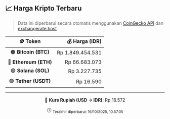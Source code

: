 

<!-- HARGA_KRIPTO -->
## 📈 Harga Kripto Terbaru

> Data ini diperbarui secara otomatis menggunakan [CoinGecko API](https://www.coingecko.com/) dan [exchangerate.host](https://exchangerate.host/)

<div align="center">

| 🪙 Token | 💰 Harga (IDR) |
|:------:|---------------:|
| 🟠 **Bitcoin (BTC)**   | Rp 1.849.454.531 |
| 🔵 **Ethereum (ETH)**  | Rp 66.683.073 |
| 🟣 **Solana (SOL)**    | Rp 3.227.735 |
| 🟢 **Tether (USDT)**   | Rp 16.590 |

---

💱 **Kurs Rupiah (USD → IDR)**: Rp 16.572

🕒 <sub>Terakhir diperbarui: 16/10/2025, 10.57.05</sub>

</div>
<!-- /HARGA_KRIPTO -->
